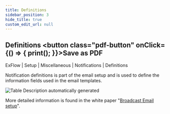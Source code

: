 ```yaml
---
title: Definitions
sidebar_position: 3
hide_title: true
custom_edit_url: null
---
```

## Definitions <button class="pdf-button" onClick={() => { print(); }}>Save as PDF</button>

ExFlow \| Setup \| Miscellaneous \| Notifications \| Definitions

Notification definitions is part of the email setup and is used to define the information fields used in the email templates.

![Table Description automatically generated](@site/static/img/media/image93.png)

More detailed information is found in the white paper "[Broadcast Email setup](https://support.signupsoftware.com/knowledgebase/article/KA-01142)".

